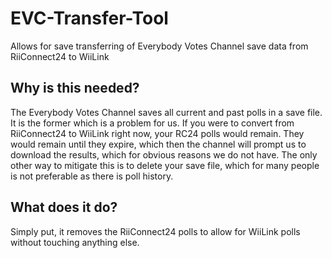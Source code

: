 # EVC-Transfer-Tool
Allows for save transferring of Everybody Votes Channel save data from RiiConnect24 to WiiLink

## Why is this needed?
The Everybody Votes Channel saves all current and past polls in a save file. It is the former which is a problem for us. If you were to convert from RiiConnect24 to WiiLink right now, your RC24 polls would remain. They would remain until they expire, which then the channel will prompt us to download the results, which for obvious reasons we do not have. The only other way to mitigate this is to delete your save file, which for many people is not preferable as there is poll history.

## What does it do?
Simply put, it removes the RiiConnect24 polls to allow for WiiLink polls without touching anything else.
